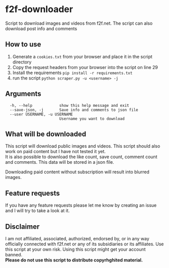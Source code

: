 # f2f-downloader
Script to download images and videos from f2f.net. The script can also download post info and comments 

## How to use  
1. Generate a `cookies.txt` from your browser and place it in the script directory  
2. Copy the request headers from your browser into the script on line 29  
3. Install the requirements `pip install -r requirements.txt`  
4. run the script `python scraper.py -u <username> -j`  

## Arguments
```
  -h, --help            show this help message and exit
  --save-json, -j       Save info and comments to json file
  --user USERNAME, -u USERNAME
                        Username you want to download
```

## What will be downloaded 
This script will download public images and videos. This script should also work on paid content but I have not tested it yet.  
It is also possible to download the like count, save count, comment count and comments. This data will be stored in a json file.

Downloading paid content without subscription will result into blurred images. 

## Feature requests
If you have any feature requests please let me know by creating an issue and I will try to take a look at it.

## Disclaimer
I am not affiliated, associated, authorized, endorsed by, or in any way officially connected with f2f.net or any of its subsidiaries or its affiliates.
Use this script at your own risk. Using this script might get your account banned.  
**Please do not use this script to distribute copyrhghited material.**
